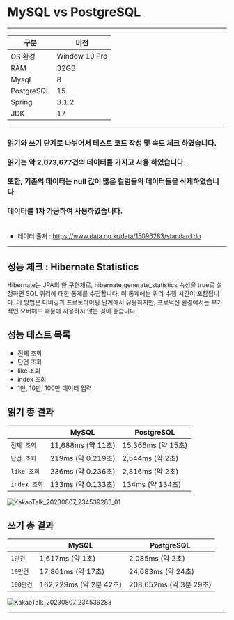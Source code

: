 # MySQL vs PostgreSQL
<hr>

|   구분            | 버전       |
|-------------|--------------|
| OS 환경 | Window 10 Pro |
| RAM | 32GB |
| Mysql | 8 |
| PostgreSQL | 15 |
| Spring | 3.1.2 |
| JDK | 17 |
<hr>
<h3>읽기와 쓰기 단계로 나뉘어서 테스트 코드 작성 및 속도 체크 하였습니다.<br><br>
읽기는 약 2,073,677건의 데이터를 가지고 사용 하였습니다.<br><br>
또한, 기존의 데이터는 null 값이 많은 컬럼들의 데이터들을 삭제하였습니다. <br><br>
데이터를 1차 가공하여 사용하였습니다. <br><br>
</h3>

- 데이터 출처 : https://www.data.go.kr/data/15096283/standard.do
<hr>

## 성능 체크 : Hibernate Statistics
Hibernate는 JPA의 한 구현체로, hibernate.generate_statistics 속성을 true로 설정하면 
SQL 쿼리에 대한 통계를 수집합니다. 이 통계에는 쿼리 수행 시간이 포함됩니다. 
이 방법은 디버깅과 프로토타이핑 단계에서 유용하지만, 
프로덕션 환경에서는 부가적인 오버헤드 때문에 사용하지 않는 것이 좋습니다.
## 성능 테스트 목록
* 전체 조회
* 단건 조회
* like 조회
* index 조회
* 1만, 10만, 100만 데이터 입력

## 읽기 총 결과

|     | MySQL            | PostgreSQL       |
|------------|------------------|------------------|
| `전체 조회`    | 11,688ms (약 11초) | 15,366ms (약 15초) |
| `단건 조회`    | 219ms (약 0.219초) | 2,544ms (약 2초)   |
| `like 조회`  | 236ms (약 0.236초) | 2,816ms (약 2초)   |
| `index 조회` | 133ms (약 0.133초) | 134ms (약 134초)   |

![KakaoTalk_20230807_234539283_01](https://github.com/final-idea-rush/db-performance-check/assets/73750927/a64e25f7-5eb3-4096-b286-41a3682c2fd2)


## 쓰기 총 결과

|            | MySQL                     | PostgreSQL           |
|------------|---------------------------|----------------------|
| `1만건`      | 1,617ms (약 1초)            | 2,085ms (약 2초)       |
| `10만건`     | 17,861ms (약 17초)          | 24,683ms (약 24초)     |
| `100만건`    | 162,229ms (약 2분 42초) | 208,652ms (약 3분 29초) |

![KakaoTalk_20230807_234539283](https://github.com/final-idea-rush/db-performance-check/assets/73750927/87faba4d-58b3-4d80-8418-7d75584c7d44)

<hr>



